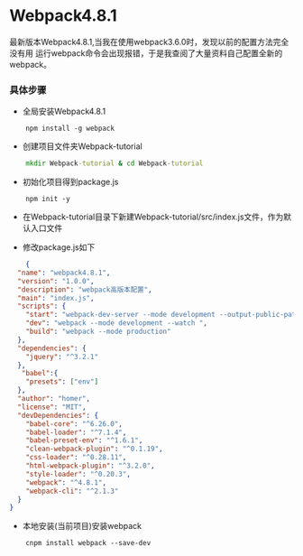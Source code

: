 # Webpack4.8.1

最新版本Webpack4.8.1,当我在使用webpack3.6.0时，发现以前的配置方法完全没有用 运行webpack命令会出现报错，于是我查阅了大量资料自己配置全新的webpack。

### 具体步骤

- 全局安装Webpack4.8.1
``` npm
    npm install -g webpack
```
- 创建项目文件夹Webpack-tutorial
```cmd
    mkdir Webpack-tutorial & cd Webpack-tutorial
```
- 初始化项目得到package.js
```npm
    npm init -y
```
- 在Webpack-tutorial目录下新建Webpack-tutorial/src/index.js文件，作为默认入口文件

- 修改package.js如下
```json
    {
  "name": "webpack4.8.1",
  "version": "1.0.0",
  "description": "webpack高版本配置",
  "main": "index.js",
  "scripts": {
    "start": "webpack-dev-server --mode development --output-public-path dist --open",
    "dev": "webpack --mode development --watch ",
    "build": "webpack --mode production"
  },
  "dependencies": {
    "jquery": "^3.2.1"
  },
   "babel":{
    "presets": ["env"]
  },
  "author": "homer",
  "license": "MIT",
  "devDependencies": {
  	"babel-core": "^6.26.0",
    "babel-loader": "^7.1.4",
    "babel-preset-env": "^1.6.1",
    "clean-webpack-plugin": "^0.1.19",
    "css-loader": "^0.28.11",
    "html-webpack-plugin": "^3.2.0",
    "style-loader": "^0.20.3",
    "webpack": "^4.8.1",
    "webpack-cli": "^2.1.3"
  }
}
```

- 本地安装(当前项目)安装webpack
```npm
    cnpm install webpack --save-dev
```

